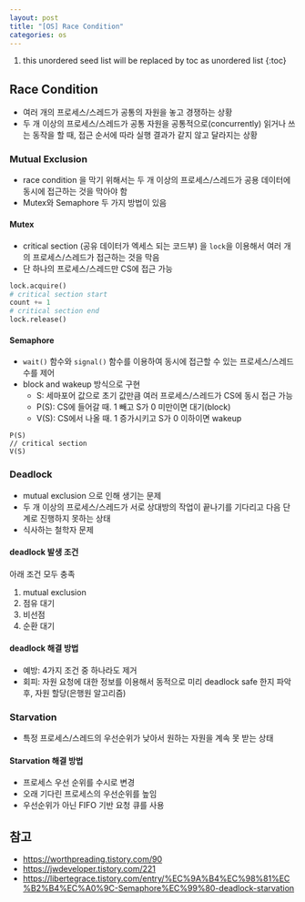 ```yaml
---
layout: post
title: "[OS] Race Condition"
categories: os
---
```


1. this unordered seed list will be replaced by toc as unordered list
{:toc}

## Race Condition

- 여러 개의 프로세스/스레드가 공통의 자원을 놓고 경쟁하는 상황
- 두 개 이상의 프로세스/스레드가 공통 자원을 공통적으로(concurrently) 읽거나 쓰는 동작을 할 때, 접근 순서에 따라 실행 결과가 같지 않고 달라지는 상황

### Mutual Exclusion

- race condition 을 막기 위해서는 두 개 이상의 프로세스/스레드가 공용 데이터에 동시에 접근하는 것을 막아야 함
- Mutex와 Semaphore 두 가지 방법이 있음

#### Mutex

- critical section (공유 데이터가 엑세스 되는 코드부) 을 `lock`을 이용해서 여러 개의 프로세스/스레드가 접근하는 것을 막음
- 단 하나의 프로세스/스레드만 CS에 접근 가능

```python
lock.acquire()
# critical section start
count += 1
# critical section end
lock.release()
```

#### Semaphore

- `wait()` 함수와 `signal()` 함수를 이용하여 동시에 접근할 수 있는 프로세스/스레드 수를 제어
- block and wakeup 방식으로 구현
	- S: 세마포어 값으로 초기 값만큼 여러 프로세스/스레드가 CS에 동시 접근 가능
	- P(S): CS에 들어갈 때. 1 빼고 S가 0 미만이면 대기(block)
	- V(S): CS에서 나올 때. 1 증가시키고 S가 0 이하이면 wakeup

```
P(S)
// critical section
V(S)
```

### Deadlock

- mutual exclusion 으로 인해 생기는 문제
- 두 개 이상의 프로세스/스레드가 서로 상대방의 작업이 끝나기를 기다리고 다음 단계로 진행하지 못하는 상태
- 식사하는 철학자 문제

#### deadlock 발생 조건

아래 조건 모두 충족

1. mutual exclusion
2. 점유 대기
3. 비선점
4. 순환 대기

#### deadlock 해결 방법

- 예방: 4가지 조건 중 하나라도 제거
- 회피: 자원 요청에 대한 정보를 이용해서 동적으로 미리 deadlock safe 한지 파악 후, 자원 할당(은행원 알고리즘)

### Starvation

- 특정 프로세스/스레드의 우선순위가 낮아서 원하는 자원을 계속 못 받는 상태

#### Starvation 해결 방법

- 프로세스 우선 순위를 수시로 변경
- 오래 기다린 프로세스의 우선순위를 높임
- 우선순위가 아닌 FIFO 기반 요청 큐를 사용

## 참고

- <https://worthpreading.tistory.com/90>
- <https://jwdeveloper.tistory.com/221>
- <https://libertegrace.tistory.com/entry/%EC%9A%B4%EC%98%81%EC%B2%B4%EC%A0%9C-Semaphore%EC%99%80-deadlock-starvation>